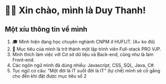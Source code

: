 # 👋👋 Xin chào, mình là Duy Thanh!
## Một xíu thông tin về mình
1. 🎓 Mình hiện đang học chuyên nghành CNPM ở HUFLIT. (A+ ko đó)
2. 🏁 Mục tiêu của mình là trở thành một lập trình viên Full-stack PRO VJP.
3. Mình thích làm việc với Cơ sở dữ liệu và Back-end, cũng như là làm Front-end.
4. Các ngôn ngữ mình đã dùng nhiều: Javascript, CSS, SQL, Java, C#.
5. Tục ngữ có câu: "Một đời là IT suốt đời là IT" (tự chế) mình sẽ cố gắng cho đến khi đặt được mục tiêu số 2
